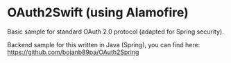 # OAuth2Swift (using Alamofire)
Basic sample for standard OAuth 2.0 protocol (adapted for Spring security).

Backend sample for this written in Java (Spring), you can find here:
https://github.com/bojanb89pa/OAuth2Spring
